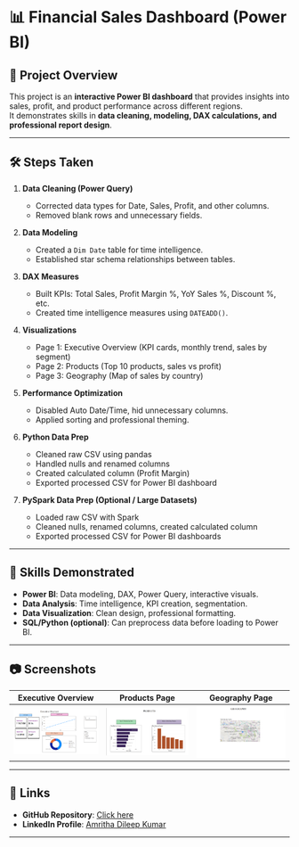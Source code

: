 # 📊 Financial Sales Dashboard (Power BI)

## 📌 Project Overview
This project is an **interactive Power BI dashboard** that provides insights into sales, profit, and product performance across different regions.  
It demonstrates skills in **data cleaning, modeling, DAX calculations, and professional report design**.

---

## 🛠 Steps Taken
1. **Data Cleaning (Power Query)**
   - Corrected data types for Date, Sales, Profit, and other columns.
   - Removed blank rows and unnecessary fields.
   
2. **Data Modeling**
   - Created a `Dim Date` table for time intelligence.
   - Established star schema relationships between tables.

3. **DAX Measures**
   - Built KPIs: Total Sales, Profit Margin %, YoY Sales %, Discount %, etc.
   - Created time intelligence measures using `DATEADD()`.

4. **Visualizations**
   - Page 1: Executive Overview (KPI cards, monthly trend, sales by segment)
   - Page 2: Products (Top 10 products, sales vs profit)
   - Page 3: Geography (Map of sales by country)

5. **Performance Optimization**
   - Disabled Auto Date/Time, hid unnecessary columns.
   - Applied sorting and professional theming.
  
6. **Python Data Prep**
   - Cleaned raw CSV using pandas
   - Handled nulls and renamed columns
   - Created calculated column (Profit Margin)
   - Exported processed CSV for Power BI dashboard

7. **PySpark Data Prep (Optional / Large Datasets)**
   - Loaded raw CSV with Spark
   - Cleaned nulls, renamed columns, created calculated column
   - Exported processed CSV for Power BI dashboards





---

## 🧠 Skills Demonstrated
- **Power BI**: Data modeling, DAX, Power Query, interactive visuals.
- **Data Analysis**: Time intelligence, KPI creation, segmentation.
- **Data Visualization**: Clean design, professional formatting.
- **SQL/Python (optional)**: Can preprocess data before loading to Power BI.

---

## 📷 Screenshots
| Executive Overview | Products Page | Geography Page |
|---|---|---|
| ![](Financial_Sales_Dashboard/Screenshots/page1_executive_overview.png) | ![](Financial_Sales_Dashboard/Screenshots/page2_products.png) | ![](Financial_Sales_Dashboard/Screenshots/page3_geography.png) |

---

## 🔗 Links
- **GitHub Repository**: [Click here](https://github.com/Amritha217/Financial_Sales_Dashboard)
- **LinkedIn Profile**: [Amritha Dileep Kumar](https://www.linkedin.com/in/amritha-dileep-kumar-8b822822b/)

---
